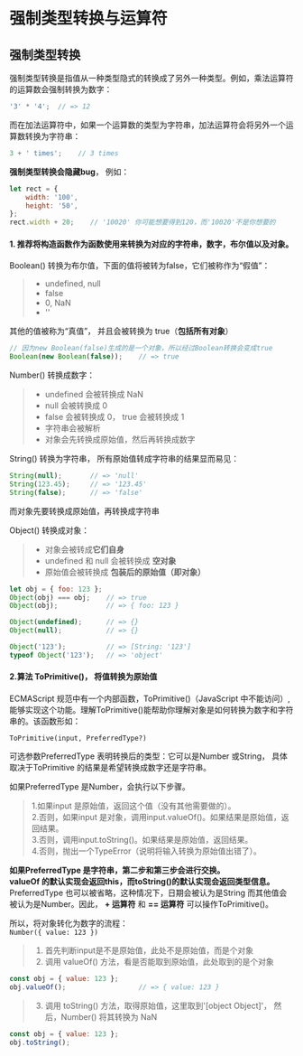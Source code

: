 # 强制类型转换与运算符

## 强制类型转换
强制类型转换是指值从一种类型隐式的转换成了另外一种类型。例如，乘法运算符的运算数会强制转换为数字：
```js
'3' * '4';  // => 12
```
而在加法运算符中，如果一个运算数的类型为字符串，加法运算符会将另外一个运算数转换为字符串：
```js
3 + ' times';    // 3 times
```
**强制类型转换会隐藏bug**， 例如：
```js
let rect = {
    width: '100',
    height: '50',
};
rect.width + 20;    // '10020' 你可能想要得到120，而'10020'不是你想要的
```

#### 1. 推荐将构造函数作为函数使用来转换为对应的字符串，数字，布尔值以及对象。
Boolean() 转换为布尔值，下面的值将被转为false，它们被称作为“假值”：
> * undefined, null
> * false
> * 0, NaN
> * ''  

其他的值被称为“真值”， 并且会被转换为 true（**包括所有对象**）
```js
// 因为new Boolean(false)生成的是一个对象，所以经过Boolean转换会变成true
Boolean(new Boolean(false));    // => true
```

Number() 转换成数字：
> * undefined 会被转换成 NaN
> * null 会被转换成 0
> * false 会被转换成 0， true 会被转换成 1
> * 字符串会被解析
> * 对象会先转换成原始值，然后再转换成数字

String() 转换为字符串， 所有原始值转成字符串的结果显而易见：
```js
String(null);       // => 'null'
String(123.45);     // => '123.45'
String(false);      // => 'false'
```
而对象先要转换成原始值，再转换成字符串  

Object() 转换成对象：
> * 对象会被转成**它们自身**
> * undefined 和 null 会被转换成 **空对象**
> * 原始值会被转换成 **包装后的原始值（即对象）**
```js
let obj = { foo: 123 };
Object(obj) === obj;    // => true
Object(obj);            // => { foo: 123 }

Object(undefined);      // => {}
Object(null);           // => {}

Object('123');          // => [String: '123']
typeof Object('123');   // => 'object'
```

#### 2.算法 ToPrimitive()， 将值转换为原始值
ECMAScript 规范中有一个内部函数，ToPrimitive()（JavaScript 中不能访问）,
能够实现这个功能。理解ToPrimitive()能帮助你理解对象是如何转换为数字和字符
串的。该函数形如：
```
ToPrimitive(input, PreferredType?)
```
可选参数PreferredType 表明转换后的类型：它可以是Number 或String，
具体取决于ToPrimitive 的结果是希望转换成数字还是字符串。

如果PreferredType 是Number，会执行以下步骤。  
> 1.如果input 是原始值，返回这个值（没有其他需要做的）。  
> 2.否则，如果input 是对象，调用input.valueOf()。如果结果是原始值，返回结果。  
> 3.否则，调用input.toString()。如果结果是原始值，返回结果。  
> 4.否则，抛出一个TypeError（说明将输入转换为原始值出错了）。  

**如果PreferredType 是字符串，第二步和第三步会进行交换。**  
**valueOf 的默认实现会返回this，而toString()的默认实现会返回类型信息。**  
PreferredType 也可以被省略，这种情况下，日期会被认为是String 而其他值会被认为是Number。因此，
**+ 运算符** 和 **== 运算符** 可以操作ToPrimitive()。

所以，将对象转化为数字的流程：  
`Number({ value: 123 })`
> 1. 首先判断input是不是原始值，此处不是原始值，而是个对象
> 2. 调用 valueOf() 方法，看是否能取到原始值，此处取到的是个对象
```js
const obj = { value: 123 };
obj.valueOf();                  // => { value: 123 }
```
> 3. 调用 toString() 方法，取得原始值，这里取到'[object Object]'， 然后，Number() 将其转换为 NaN
```js
const obj = { value: 123 };
obj.toString(); 
```